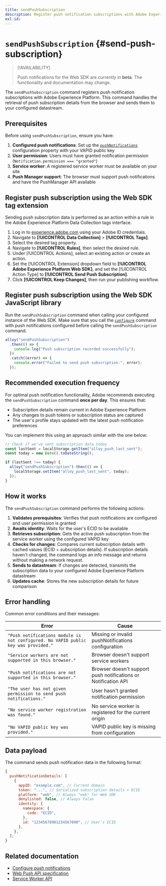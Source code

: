 ```yaml
---
title: sendPushSubscription
description: Register push notification subscriptions with Adobe Experience Platform.
exl-id:
---
```


# `sendPushSubscription` {#send-push-subscription}

> [!AVAILABILITY]
>
> Push notifications for the Web SDK are currently in **beta**. The functionality and documentation may change.

The `sendPushSubscription` command registers push notification subscriptions with Adobe Experience Platform. This command handles the retrieval of push subscription details from the browser and sends them to your configured datastream.

## Prerequisites

Before using `sendPushSubscription`, ensure you have:

1. **Configured push notifications**: Set up the [`pushNotifications`](configure/pushnotifications.md) configuration property with your VAPID public key
2. **User permission**: Users must have granted notification permission (`Notification.permission === "granted"`)
3. **Service worker**: A registered service worker must be available on your site
4. **Push Manager support**: The browser must support push notifications and have the PushManager API available

## Register push subscription using the Web SDK tag extension

Sending push subscription data is performed as an action within a rule in the Adobe Experience Platform Data Collection tags interface.

1. Log in to [experience.adobe.com](https://experience.adobe.com) using your Adobe ID credentials.
1. Navigate to **[!UICONTROL Data Collection]** > **[!UICONTROL Tags]**.
1. Select the desired tag property.
1. Navigate to **[!UICONTROL Rules]**, then select the desired rule.
1. Under [!UICONTROL Actions], select an existing action or create an action.
1. Set the [!UICONTROL Extension] dropdown field to **[!UICONTROL Adobe Experience Platform Web SDK]**, and set the [!UICONTROL Action Type] to **[!UICONTROL Send Push Subscription]**.
1. Click **[!UICONTROL Keep Changes]**, then run your publishing workflow.

## Register push subscription using the Web SDK JavaScript library

Run the `sendPushSubscription` command when calling your configured instance of the Web SDK. Make sure that you call the [`configure`](configure/overview.md) command with push notifications configured before calling the `sendPushSubscription` command.

```js
alloy("sendPushSubscription")
  .then(() => {
    console.log("Push subscription recorded successfully");
  })
  .catch((error) => {
    console.error("Failed to send push subscription:", error);
  });
```

## Recommended execution frequency

For optimal push notification functionality, Adobe recommends executing the `sendPushSubscription` command **once per day**. This ensures that:

- Subscription details remain current in Adobe Experience Platform
- Any changes to push tokens or subscription status are captured
- The user's profile stays updated with the latest push notification preferences

You can implement this using an approach similar with the one below:

```js
// Check if we've sent subscription data today
const lastSent = localStorage.getItem("alloy_push_last_sent");
const today = new Date().toDateString();

if (lastSent !== today) {
  alloy("sendPushSubscription").then(() => {
    localStorage.setItem("alloy_push_last_sent", today);
  });
}
```

## How it works

The `sendPushSubscription` command performs the following actions:

1. **Validates prerequisites**: Verifies that push notifications are configured and user permission is granted
2. **Awaits identity**: Waits for the user's ECID to be available
3. **Retrieves subscription**: Gets the active push subscription from the service worker using the configured VAPID key
4. **Checks for changes**: Compares current subscription details with cached values (ECID + subscription details). If subscription details haven't changed, the command logs an info message and returns without making a network request.
5. **Sends to datastream**: If changes are detected, transmits the subscription data to your configured Adobe Experience Platform datastream
6. **Updates cache**: Stores the new subscription details for future comparison

## Error handling

Common error conditions and their messages:

| Error                                                                              | Cause                                                          |
| ---------------------------------------------------------------------------------- | -------------------------------------------------------------- |
| `"Push notifications module is not configured. No VAPID public key was provided."` | Missing or invalid pushNotifications configuration             |
| `"Service workers are not supported in this browser."`                             | Browser doesn't support service workers                        |
| `"Push notifications are not supported in this browser."`                          | Browser doesn't support push notifications or Notification API |
| `"The user has not given permission to send push notifications."`                  | User hasn't granted notification permission                    |
| `"No service worker registration was found."`                                      | No service worker is registered for the current origin         |
| `"No VAPID public key was provided."`                                              | VAPID public key is missing from configuration                 |

## Data payload

The command sends push notification data in the following format:

```js
{
  pushNotificationDetails: [
    {
      appID: "example.com", // Current domain
      token: "...", // Serialized subscription details + ECID
      platform: "web", // Always "web" for Web SDK
      denylisted: false, // Always false
      identity: {
        namespace: {
          code: "ECID",
        },
        id: "12345678901234567890", // User's ECID
      },
    },
  ];
}
```

## Related documentation

- [Configure push notifications](configure/pushnotifications.md)
- [Web Push API specification](https://developer.mozilla.org/en-US/docs/Web/API/Push_API)
- [Service Worker API](https://developer.mozilla.org/en-US/docs/Web/API/Service_Worker_API)
